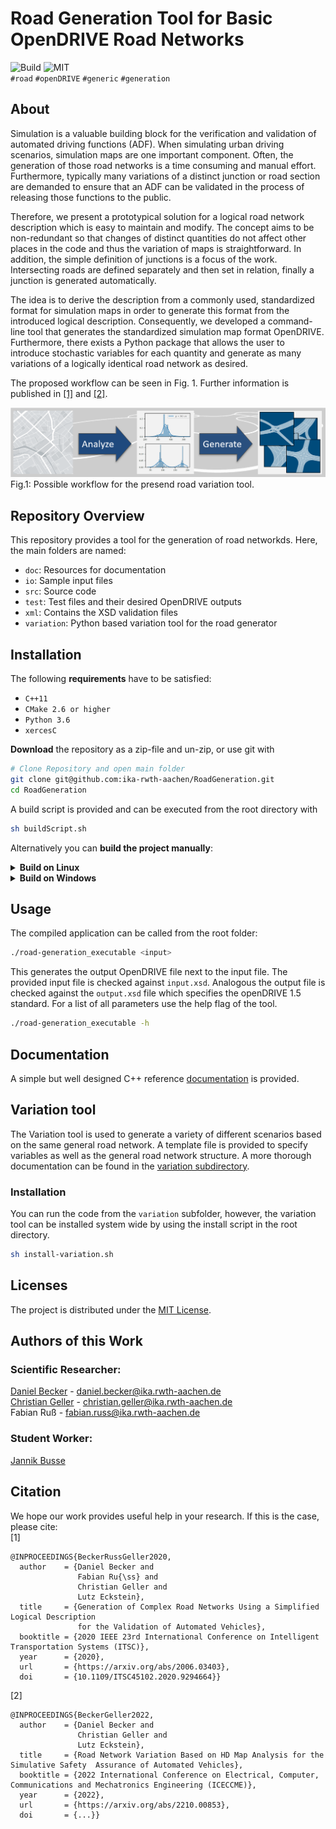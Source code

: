 # Road Generation Tool for Basic OpenDRIVE Road Networks

![Build](https://github.com/ika-rwth-aachen/RoadGeneration/actions/workflows/build.yml/badge.svg?branch=main) ![MIT](https://img.shields.io/badge/license-MIT-blue.svg)  
``#road`` ``#openDRIVE`` ``#generic`` ``#generation``

<!--<div align="center">
    <img src="/doc/logo.jpg" width="350px"</img> 
</div>-->

## About

Simulation is a valuable building block for the verification and validation of automated driving functions (ADF). When simulating urban driving scenarios, simulation maps are one important component. Often, the generation of those road networks is a time consuming and manual effort. Furthermore, typically many variations of a distinct junction or road section are demanded to ensure that an ADF can be validated in the process of releasing those functions to the public.  

Therefore, we present a prototypical solution for a logical road network description which is easy to maintain and modify. The concept aims to be non-redundant so that changes of distinct quantities do not affect other places in the code and thus the variation of maps is straightforward. In addition, the simple definition of junctions is a focus of the work. Intersecting roads are defined separately and then set in relation, finally a junction is generated automatically.  

The idea is to derive the description from a commonly used, standardized format for simulation maps in order to generate this format from the introduced logical description. Consequently, we developed a command-line tool that generates the standardized simulation map format OpenDRIVE. Furthermore, there exists a Python package that allows the user to introduce stochastic variables for each quantity and generate as many variations of a logically identical road network as desired.

The proposed workflow can be seen in Fig. 1. Further information is published in [[1]](https://arxiv.org/abs/2006.03403) and [[2]](https://arxiv.org/abs/2210.00853).    
<div align="center">
    <img src="docs/motivation.png"</img> 
</div>
Fig.1: Possible workflow for the presend road variation tool.


## Repository Overview

This repository provides a tool for the generation of road networkds. Here, the main folders are named:

- `doc`: Resources for documentation
- `io`: Sample input files
- `src`: Source code
- `test`: Test files and their desired OpenDRIVE outputs
- `xml`: Contains the XSD validation files
- `variation`: Python based variation tool for the road generator

## Installation

The following **requirements** have to be satisfied:

- ``C++11``
- ``CMake 2.6 or higher``
- ``Python 3.6``
- ``xercesC``

**Download** the repository as a zip-file and un-zip, or use git with

```bash
# Clone Repository and open main folder
git clone git@github.com:ika-rwth-aachen/RoadGeneration.git
cd RoadGeneration
```

A build script is provided and can be executed from the root directory with

```bash
sh buildScript.sh
```

Alternatively you can **build the project manually**:

<details><summary><b>Build on Linux</b></summary>

1. Install [`xercesC`](https://xerces.apache.org/xerces-c/)

    You can use a packet manager
    ```bash
    sudo apt install libxerces-c-dev
    ```
    Or download the source directly
    ```bash
    curl https://mirrors.gigenet.com/apache//xerces/c/3/sources/xerces-c-3.2.3.tar.gz --output xerces-c-3.2.3.tar.gz
    ```
    and unpack it with
    ```bash
    gzip -d xerces-c-3.2.3.tar.gz
    tar -xf xerces-c-3.2.3.tar
    ```
    Finally build the source files as instructed [here](https://xerces.apache.org/xerces-c/build-3.html).

2. Build the Road-generation tool
```bash
    mkdir -p build
    cd build
    cmake -DCMAKE_BUILD_TYPE=Release -DCMAKE_INSTALL_PREFIX=../bin ..
    cmake --build .
```
</details>


<details><summary><b>Build on Windows</b></summary>

THIS IS SUBJECT TO CHANGE
1. Install [`xercesC`](https://xerces.apache.org/xerces-c/)

    You can use a packet manager
    ```bash
    sudo apt install libxerces-c-dev
    ```
    Or download the source directly
    ```bash
    curl https://mirrors.gigenet.com/apache//xerces/c/3/sources/xerces-c-3.2.3.tar.gz --output xerces-c-3.2.3.tar.gz
    ```
    and unpack it with
    ```bash
    gzip -d xerces-c-3.2.3.tar.gz
    tar -xf xerces-c-3.2.3.tar
    ```
    Finally build the source files as instructed [here](https://xerces.apache.org/xerces-c/build-3.html).

2. Build the Road-generation tool
```bash
    mkdir -p build
    cd build
    cmake -DCMAKE_BUILD_TYPE=Release -DCMAKE_INSTALL_PREFIX=../bin ..
    cmake --build .
```
</details>

## Usage

The compiled application can be called from the root folder:

```bash
./road-generation_executable <input>
```

This generates the output OpenDRIVE file next to the input file. The provided input file is checked against ``input.xsd``. Analogous the output file is checked against the ``output.xsd`` file which specifies the openDRIVE 1.5 standard. For a list of all parameters use the help flag of the tool.

```bash
./road-generation_executable -h
```

## Documentation

A simple but well designed C++ reference [documentation](https://ika-rwth-aachen.github.io/RoadGeneration/index.html) is provided.

## Variation tool

The Variation tool is used to generate a variety of different scenarios based on the same general road network. A template file is provided to specify variables as well as the general road network structure. A more thorough documentation can be found in the [variation subdirectory](variation/).

### Installation

You can run the code from the `variation` subfolder, however, the variation tool can be installed system wide by using the install script in the root directory.

```bash
sh install-variation.sh
```

## Licenses

The project is distributed under the [MIT License](LICENSE.md).

## Authors of this Work

### Scientific Researcher:
[Daniel Becker](https://github.com/dbeckerAC) - daniel.becker@ika.rwth-aachen.de  
[Christian Geller](https://github.com/cgeller) - christian.geller@ika.rwth-aachen.de  
Fabian Ruß - fabian.russ@ika.rwth-aachen.de  
### Student Worker:
[Jannik Busse](https://github.com/jannikbusse)  

## Citation

We hope our work provides useful help in your research. If this is the case, please cite:  
[1]
```
@INPROCEEDINGS{BeckerRussGeller2020,
  author    = {Daniel Becker and
               Fabian Ru{\ss} and
               Christian Geller and
               Lutz Eckstein},
  title     = {Generation of Complex Road Networks Using a Simplified Logical Description
               for the Validation of Automated Vehicles},
  booktitle = {2020 IEEE 23rd International Conference on Intelligent Transportation Systems (ITSC)},
  year      = {2020},
  url       = {https://arxiv.org/abs/2006.03403},
  doi       = {10.1109/ITSC45102.2020.9294664}}
```
[2]
```
@INPROCEEDINGS{BeckerGeller2022,
  author    = {Daniel Becker and
               Christian Geller and
               Lutz Eckstein},
  title     = {Road Network Variation Based on HD Map Analysis for the Simulative Safety  Assurance of Automated Vehicles},
  booktitle = {2022 International Conference on Electrical, Computer, Communications and Mechatronics Engineering (ICECCME)},
  year      = {2022},
  url       = {https://arxiv.org/abs/2210.00853},
  doi       = {...}}
```